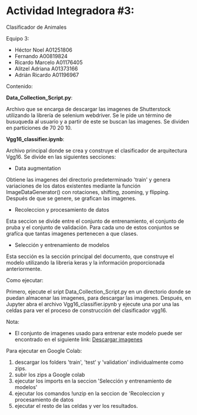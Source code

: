 # Actividad Integradora #3:

Clasificador de Animales

Equipo 3: 

- Héctor Noel	A01251806
- Fernando	A00819824
- Ricardo Marcelo	A01176405
- Alitzel Adriana	A01373166
- Adrián Ricardo	A01196967

Contenido:

**Data_Collection_Script.py**: 

Archivo que se encarga de descargar las imagenes de Shutterstock utilizando la librería de selenium webdriver. 
Se le pide un término de busuqueda al usuario y a partir de este se buscan las imagenes. Se dividen en particiones de 70 20 10.

**Vgg16_classifier.ipynb**:

Archivo principal donde se crea y construye el clasificador de arquitectura Vgg16. Se divide en las siguientes secciones:

- Data augmentation

Obtiene las imagenes del directorio predeterminado 'train' y genera variaciones de los datos existentes mediante la función 
ImageDataGenerator() con rotaciones, shifting, zooming, y flipping. Después de que se genere, se grafican las imagenes.

- Recoleccion y procesamiento de datos

Esta seccion se divide entre el conjunto de entrenamiento, el conjunto de pruba y el conjunto de validación. 
Para cada uno de estos conjuntos se grafíca que tantas imagenes pertenecen a que clases.

- Selección y entrenamiento de modelos

Esta sección es la sección principal del documento, que construye el modelo utilizando la libreria keras y la información proporcionada anteriormente.


Como ejecutar:

Primero, ejecute el sript Data_Collection_Script.py en un directorio donde se puedan almacenar las imagenes, para descargar las imagenes. 
Después, en Jupyter abra el archivo Vgg16_classifier.ipynb y ejecute una por una las celdas para ver el proceso de construcción del clasificador vgg16.

Nota:

- El conjunto de imagenes usado para entrenar este modelo puede ser encontrado en el siguiente link:
[Descargar imagenes](https://drive.google.com/drive/folders/1P8oQyOtKx_Lt18WH-dHzTVUn4xBh9F5d?usp=sharing)

Para ejecutar en Google Colab:

1) descargar los folders 'train', 'test' y 'validation' individualmente como zips.
2) subir los zips a Google colab
3) ejecutar los imports en la seccion 'Selección y entrenamiento de modelos'
4) ejecutar los comandos !unzip en la seccion de 'Recoleccion y procesamiento de datos
5) ejecutar el resto de las celdas y ver los resultados.